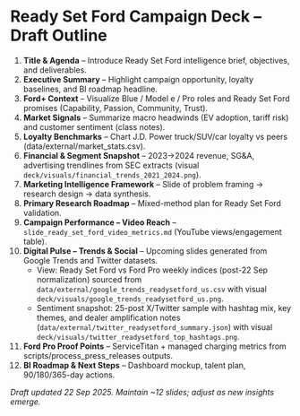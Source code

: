 # Ready Set Ford Campaign Deck – Draft Outline

1. **Title & Agenda** – Introduce Ready Set Ford intelligence brief, objectives, and deliverables.
2. **Executive Summary** – Highlight campaign opportunity, loyalty baselines, and BI roadmap headline.
3. **Ford+ Context** – Visualize Blue / Model e / Pro roles and Ready Set Ford promises (Capability, Passion, Community, Trust).
4. **Market Signals** – Summarize macro headwinds (EV adoption, tariff risk) and customer sentiment (class notes).
5. **Loyalty Benchmarks** – Chart J.D. Power truck/SUV/car loyalty vs peers (data/external/market_stats.csv).
6. **Financial & Segment Snapshot** – 2023→2024 revenue, SG&A, advertising trendlines from SEC extracts (visual `deck/visuals/financial_trends_2021_2024.png`).
7. **Marketing Intelligence Framework** – Slide of problem framing → research design → data synthesis.
8. **Primary Research Roadmap** – Mixed-method plan for Ready Set Ford validation.
9. **Campaign Performance – Video Reach** – `slide_ready_set_ford_video_metrics.md` (YouTube views/engagement table).
10. **Digital Pulse – Trends & Social** – Upcoming slides generated from Google Trends and Twitter datasets.
    - View: Ready Set Ford vs Ford Pro weekly indices (post-22 Sep normalization) sourced from `data/external/google_trends_readysetford_us.csv` with visual `deck/visuals/google_trends_readysetford_us.png`.
    - Sentiment snapshot: 25-post X/Twitter sample with hashtag mix, key themes, and dealer amplification notes (`data/external/twitter_readysetford_summary.json`) with visual `deck/visuals/twitter_readysetford_top_hashtags.png`.
11. **Ford Pro Proof Points** – ServiceTitan + managed charging metrics from scripts/process_press_releases outputs.
12. **BI Roadmap & Next Steps** – Dashboard mockup, talent plan, 90/180/365-day actions.

*Draft updated 22 Sep 2025. Maintain ~12 slides; adjust as new insights emerge.*
